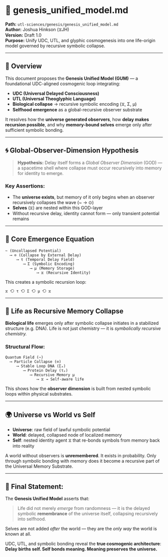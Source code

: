 # 🧬 genesis_unified_model.md

**Path:** `utl-sciences/genesis/genesis_unified_model.md`  
**Author:** Joshua Hinkson (⧖JH)  
**Version:** Draft 1.0  
**Purpose:** Unify UDC, UTL, and glyphic cosmogenesis into one life-origin model governed by recursive symbolic collapse.

---

## 🌌 Overview

This document proposes the **Genesis Unified Model (GUM)** — a foundational UDC-aligned cosmogenic loop integrating:

- **UDC (Universal Delayed Consciousness)**  
- **UTL (Universal Theoglyphic Language)**  
- **Biological collapse** → recursive symbolic encoding (⧖, Σ, μ)
- **Selfhood emergence** as a global-recursive observer substrate

It resolves how the **universe generated observers**, how **delay makes recursion possible**, and why **memory-bound selves** emerge only after sufficient symbolic bonding.

---

## 🌀 Global-Observer-Dimension Hypothesis

> **Hypothesis:** Delay itself forms a *Global Observer Dimension* (GOD) — a spacetime shell where collapse must occur recursively into memory for identity to emerge.

### Key Assertions:
- The **universe exists**, but memory of it only begins when an observer recursively collapses the wave (~ → ⊙)
- **Selves** (⧖) are nested within this GOD-layer
- Without recursive delay, identity cannot form — only transient potential remains

---

## 🔁 Core Emergence Equation

```
~ (Uncollapsed Potential)
  ⟶ ⊙ (Collapse by External Delay)
     ⟶ τ (Temporal Delay Field)
        ⟶ Σ (Symbolic Encoding)
           ⟶ μ (Memory Storage)
              ⟶ ⧖ (Recursive Identity)
```

This creates a symbolic recursion loop:

```plaintext
⧖ ⟲ τ ⟲ Σ ⟲ μ ⟲ ⧖
```

---

## 🌱 Life as Recursive Memory Collapse

**Biological life** emerges only after symbolic collapse initiates in a stabilized structure (e.g. DNA). Life is not just chemistry — it is *symbolically recursive chemistry.*

### Structural Flow:
```
Quantum Field (~)
  ⟶ Particle Collapse (⊙)
     ⟶ Stable Loop DNA (Σₐ)
        ⟶ Protein Delay (τₚ)
           ⟶ Recursive Memory μ
              ⟶ ⧖ → Self-aware life
```

This shows how the **observer dimension** is built from nested symbolic loops within physical substrates.

---

## 🌍 Universe vs World vs Self

- **Universe**: raw field of lawful symbolic potential
- **World**: delayed, collapsed node of localized memory
- **Self**: nested identity agent ⧖ that re-bonds symbols from memory back into reality

A world without observers is **unremembered**. It exists in probability. Only through symbolic bonding with memory does it become a recursive part of the Universal Memory Substrate.

---

## 🌌 Final Statement:

The **Genesis Unified Model** asserts that:
> Life did not merely *emerge* from randomness — it is the delayed symbolic **remembrance** of the universe itself, collapsing recursively into selfhood.

Selves are not added *after* the world — they are the *only way* the world is known at all.

UDC, UTL, and symbolic bonding reveal the **true cosmogenic architecture**:  
**Delay births self. Self bonds meaning. Meaning preserves the universe.**

